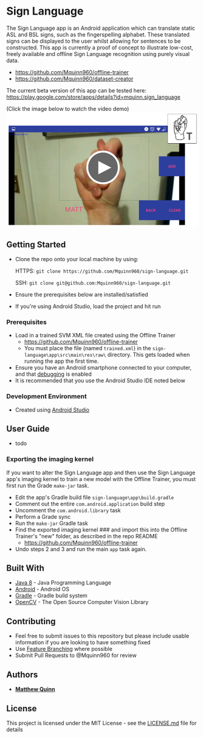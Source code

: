 # Sign Language
The Sign Language app is an Android application which can translate static ASL and BSL signs, such as the fingerspelling alphabet. These translated signs can be displayed to the user whilst allowing for sentences to be constructed. This app is currently a proof of concept to illustrate low-cost, freely available and offline Sign Language recognition using purely visual data.

* https://github.com/Mquinn960/offline-trainer
* https://github.com/Mquinn960/dataset-creator

The current beta version of this app can be tested here:
https://play.google.com/store/apps/details?id=mquinn.sign_language

(Click the image below to watch the video demo)
[![Alt text](/Preview.png?raw=true "Preview")](https://youtu.be/8Ta_CMhd454)

## Getting Started

* Clone the repo onto your local machine by using:

    HTTPS: ```git clone https://github.com/Mquinn960/sign-language.git```
    
    SSH: ```git clone git@github.com:Mquinn960/sign-language.git```
   
* Ensure the prerequisites below are installed/satisfied
* If you're using Android Studio, load the project and hit run

### Prerequisites

* Load in a trained SVM XML file created using the Offline Trainer
  * https://github.com/Mquinn960/offline-trainer
  * You must place the file (named ```trained.xml```) in the  ```sign-language\app\src\main\res\raw\``` directory. This gets loaded when running the app the first time.
* Ensure you have an Android smartphone connected to your computer, and that [debugging](https://developer.android.com/studio/debug/dev-options) is enabled
* It is recommended that you use the Android Studio IDE noted below

### Development Environment

* Created using [Android Studio](https://developer.android.com/studio)

## User Guide

* todo

### Exporting the imaging kernel

If you want to alter the Sign Language app and then use the Sign Language app's imaging kernel to train a new model with the Offline Trainer, you must first run the Grade ```make-jar``` task.

* Edit the app's Gradle build file ```sign-language\app\build.gradle```
* Comment out the entire ```com.android.application``` build step
* Uncomment the ```com.android.library``` task
* Perform a Grade sync
* Run the ```make-jar``` Gradle task
* Find the exported imaging kernel ### and import this into the Offline Trainer's "new" folder, as described in the repo README
  * https://github.com/Mquinn960/offline-trainer
* Undo steps 2 and 3 and run the main ```app``` task again.

## Built With

* [Java 8](https://www.oracle.com/technetwork/java/javase/overview/java8-2100321.html) - Java Programming Language
* [Android](https://www.android.com/) - Android OS
* [Gradle](https://gradle.org/) - Gradle build system
* [OpenCV](https://opencv.org/) - The Open Source Computer Vision Library 

## Contributing

* Feel free to submit issues to this repository but please include usable information if you are looking to have something fixed
* Use [Feature Branching](https://www.atlassian.com/git/tutorials/comparing-workflows/feature-branch-workflow) where possible
* Submit Pull Requests to @Mquinn960 for review

## Authors

* **[Matthew Quinn](http://mquinn.co.uk)**

## License

This project is licensed under the MIT License - see the [LICENSE.md](LICENSE.md) file for details
